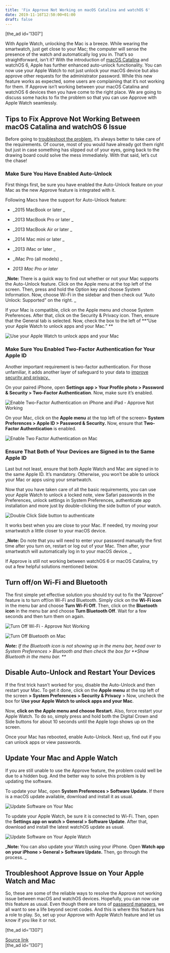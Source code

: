 ```yaml
---
title: 'Fix Approve Not Working on macOS Catalina and watchOS 6'
date: 2019-11-16T12:50:00+01:00
draft: false
---
```


\[the\_ad id='1307'\]  
  

  

With Apple Watch, unlocking the Mac is a breeze. While wearing the smartwatch, just get close to your Mac; the computer will sense the presence of the watch and automatically log you in. That’s so straightforward, isn’t it? With the introduction of [macOS Catalina](https://beebom.com/macos-catalina-features/) and watchOS 6, Apple has further enhanced auto-unlock functionality. You can now use your Apple Watch to not just unlock your macOS device but also approve other requests for the administrator password. While this new feature works as expected, some users are complaining that it’s not working for them. If Approve isn’t working between your macOS Catalina and watchOS 6 devices then you have come to the right place. We are going to discuss some hacks to fix the problem so that you can use Approve with Apple Watch seamlessly.  

Tips to Fix Approve Not Working Between macOS Catalina and watchOS 6 Issue
--------------------------------------------------------------------------

  

Before going to [troubleshoot the problem](https://beebom.com/ways-restart-mac-troubleshoot-problems/), it’s always better to take care of the requirements. Of course, most of you would have already got them right but just in case something has slipped out of your eyes, going back to the drawing board could solve the mess immediately. With that said, let’s cut the chase!  

### Make Sure You Have Enabled Auto-Unlock

  

First things first, be sure you have enabled the Auto-Unlock feature on your Mac as the new Approve feature is integrated with it.  

Following Macs have the support for Auto-Unlock feature:  

*   _2015 MacBook or later _
  
*   _2013 MacBook Pro or later _
  
*   _2013 MacBook Air or later _
  
*   _2014 Mac mini or later _
  
*   _2013 iMac or later _
  
*   _iMac Pro (all models) _
  
*   _2013 Mac Pro or later_
  

_**Note:** There is a quick way to find out whether or not your Mac supports the Auto-Unlock feature. Click on the Apple menu at the top left of the screen. Then, press and hold the Option key and choose System Information. Now, choose Wi-Fi in the sidebar and then check out ”Auto Unlock: Supported” on the right. _  

If your Mac is compatible, click on the Apple menu and choose System Preferences. After that, click on the Security & Privacy icon. Then, ensure that the General tab is selected. Now, check the box to the left of **“Use your Apple Watch to unlock apps and your Mac.” **  

![Use your Apple Watch to unlock apps and your Mac](https://beebom.com/wp-content/uploads/2019/11/Use-your-Apple-Watch-to-unlock-apps-and-your-Mac.jpg)

### Make Sure You Enabled Two-Factor Authentication for Your Apple ID

  

Another important requirement is two-factor authentication. For those unfamiliar, it adds another layer of safeguard to your data to [improve security and privacy. ](https://beebom.com/improve-security-privacy-tips-ios-13/)  

On your paired iPhone, open **Settings app > Your Profile photo > Password & Security > Two-Factor Authentication**. Now, make sure it’s enabled.

  
  

  

![Enable Two-Factor Authentication on iPhone and iPad - Approve Not Working](https://beebom.com/wp-content/uploads/2019/11/Enable-Two-Factor-Authentication-on-iPhone-and-iPad.jpg)

On your Mac, click on the **Apple menu** at the top left of the screen> **System Preferences > Apple ID > Password & Security.** Now, ensure that **Two-Factor Authentication** is enabled.  

![Enable Two Factor Authentication on Mac](https://beebom.com/wp-content/uploads/2019/11/Enable-Two-Factor-Authentication-on-Mac.jpg)

### Ensure That Both of Your Devices are Signed in to the Same Apple ID

  

Last but not least, ensure that both Apple Watch and Mac are signed in to the same Apple ID. It’s mandatory. Otherwise, you won’t be able to unlock your Mac or apps using your smartwatch.  

Now that you have taken care of all the basic requirements, you can use your Apple Watch to unlock a locked note, view Safari passwords in the Preferences, unlock settings in System Preferences, authenticate app installation and more just by double-clicking the side button of your watch.  

![Double Click Side button to authenticate](https://beebom.com/wp-content/uploads/2019/11/Double-Click-Side-button-to-authenticate.jpg)

It works best when you are close to your Mac. If needed, try moving your smartwatch a little closer to your macOS device.  

_**Note:** Do note that you will need to enter your password manually the first time after you turn on, restart or log out of your Mac. Then after, your smartwatch will automatically log in to your macOS device. _  

If Approve is still not working between watchOS 6 or macOS Catalina, try out a few helpful solutions mentioned below.

  
  

  

Turn off/on Wi-Fi and Bluetooth
-------------------------------

  

The first simple yet effective solution you should try out to fix the “Approve” feature is to turn off/on Wi-Fi and Bluetooth. Simply click on the **Wi-Fi icon** in the menu bar and choose **Turn Wi-Fi Off**. Then, click on the **Bluetooth icon** in the menu bar and choose **Turn Bluetooth Off**. Wait for a few seconds and then turn them on again.  

![Turn Off Wi-Fi - Approve Not Working](https://beebom.com/wp-content/uploads/2019/11/Turn-Off-Wi-Fi.jpg)

![Turn Off Bluetooth on Mac](https://beebom.com/wp-content/uploads/2019/11/Turn-Off-Bluetooth-on-Mac.jpg)

_**Note:** If the Bluetooth icon is not showing up in the menu bar, head over to System Preferences > Bluetooth and then check the box for **Show Bluetooth in the menu bar. **_  

Disable Auto-Unlock and Restart Your Devices
--------------------------------------------

  

If the first trick hasn’t worked for you, disable the Auto-Unlock and then restart your Mac. To get it done, click on the **Apple menu** at the top left of the screen **\> System Preferences > Security & Privacy** > Now, uncheck the box for **Use your Apple Watch to unlock apps and your Mac**.  

Now, **click on the Apple menu and choose Restart.** Also, force restart your Apple Watch. To do so, simply press and hold both the Digital Crown and Side buttons for about 10 seconds until the Apple logo shows up on the screen.  

Once your Mac has rebooted, enable Auto-Unlock. Next up, find out if you can unlock apps or view passwords.  

Update Your Mac and Apple Watch
-------------------------------

  

If you are still unable to use the Approve feature, the problem could well be due to a hidden bug. And the better way to solve this problem is by updating the software.  

To update your Mac, open **System Preferences > Software Update.** If there is a macOS update available, download and install it as usual.

  
  

  

![Update Software on Your Mac](https://beebom.com/wp-content/uploads/2019/11/Update-Software-on-Your-Mac.jpg)

To update your Apple Watch, be sure it is connected to Wi-Fi. Then, open the **Settings app on watch > General > Software Update**. After that, download and install the latest watchOS update as usual.  

![Update Software on Your Apple Watch](https://beebom.com/wp-content/uploads/2019/11/Update-Software-on-Your-Apple-Watch.jpg)

_**Note:** You can also update your Watch using your iPhone. Open **Watch app on your iPhone > General > Software Update.** Then, go through the process. _  

Troubleshoot Approve Issue on Your Apple Watch and Mac
------------------------------------------------------

  

So, these are some of the reliable ways to resolve the Approve not working issue between macOS and watchOS devices. Hopefully, you can now use this feature as usual. Even though there are tons of [password managers](https://beebom.com/best-1password-alternatives/), we all want to see a life beyond secret codes. And this is where this feature has a role to play. So, set up your Approve with Apple Watch feature and let us know if you like it or not.  

  
  
\[the\_ad id='1307'\]  
  
[Source link](https://beebom.com/fix-approve-not-working-between-macos-catalina-watchos-6-issue/)  
\[the\_ad id='1307'\]